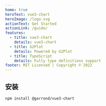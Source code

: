 ```yaml
---
home: true
heroText: vue3-chart
heroImage: /logo.svg
actionText: Get Started
actionLink: /guide/
features:
  - title: vue3-chart
    details: vue3-chart
  - title: G2Plot
    details: Powered by G2Plot
  - title: TypeScript
    details: Fully type definitions support
footer: MIT Licensed | Copyright © 2022
---
```


## 安装

```
npm install @garrond/vue3-chart
```

